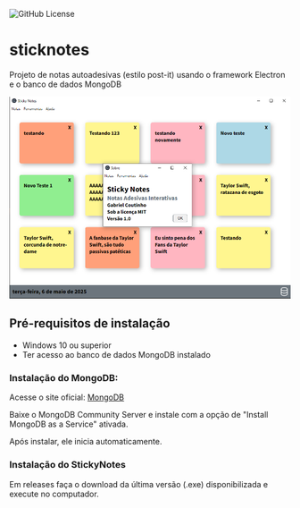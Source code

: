 
![GitHub License](https://img.shields.io/github/license/BielCoutinho/sticknotes)

# sticknotes
Projeto de notas autoadesivas (estilo post-it) usando o framework Electron e o banco de dados MongoDB

![](src/public/img/printTela.png)


## Pré-requisitos de instalação 
- Windows 10 ou superior
- Ter acesso ao banco de dados MongoDB instalado

### Instalação do MongoDB:
Acesse o site oficial:
[MongoDB](https://www.mongodb.com/try/download/community)

Baixe o MongoDB Community Server e instale com a opção de "Install MongoDB as a Service" ativada.

Após instalar, ele inicia automaticamente.

### Instalação do StickyNotes
Em releases faça o download da última versão (.exe) disponibilizada e execute no computador.



